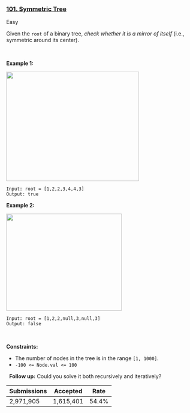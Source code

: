 ### [101. Symmetric Tree](https://leetcode.com/problems/symmetric-tree/)

Easy

Given the `` root `` of a binary tree, _check whether it is a mirror of itself_ (i.e., symmetric around its center).

 

<strong class="example">Example 1:</strong>

<img alt="" src="https://assets.leetcode.com/uploads/2021/02/19/symtree1.jpg" style="width: 354px; height: 291px;"/>

```
Input: root = [1,2,2,3,4,4,3]
Output: true
```

<strong class="example">Example 2:</strong>

<img alt="" src="https://assets.leetcode.com/uploads/2021/02/19/symtree2.jpg" style="width: 308px; height: 258px;"/>

```
Input: root = [1,2,2,null,3,null,3]
Output: false
```

 

__Constraints:__

*   The number of nodes in the tree is in the range `` [1, 1000] ``.
*   `` -100 <= Node.val <= 100 ``

 
__Follow up:__ Could you solve it both recursively and iteratively?

| Submissions    | Accepted     | Rate   |
| -------------- | ------------ | ------ |
| 2,971,905 | 1,615,401 | 54.4% |